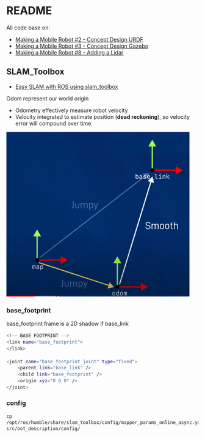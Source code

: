 # README

All code base on:
- [Making a Mobile Robot #2 - Concept Design URDF](https://articulatedrobotics.xyz/mobile-robot-2-concept-urdf/)
- [Making a Mobile Robot #3 - Concept Design Gazebo](https://articulatedrobotics.xyz/mobile-robot-3-concept-gazebo/)
- [Making a Mobile Robot #8 - Adding a Lidar](https://articulatedrobotics.xyz/mobile-robot-8-lidar/)


## SLAM_Toolbox
- [Easy SLAM with ROS using slam_toolbox](https://youtu.be/ZaiA3hWaRzE)

Odom represent our world origin
- Odometry effectively measure robot velocity
- Velocity integrated to estimate position (**dead reckoning**), so velocity error will compound over time.

![](images/map_odom_base_link.png)


### base_footprint
base_footprint frame is a 2D shadow if base_link

```bash
<!-- BASE FOOTPRINT -->
<link name="base_footprint">
</link>

<joint name="base_footprint_joint" type="fixed">
    <parent link="base_link" />
    <child link="base_footprint" />
    <origin xyz="0 0 0" />
</joint>
```


### config

```
cp /opt/ros/humble/share/slam_toolbox/config/mapper_params_online_async.yaml src/bot_description/config/
```